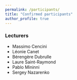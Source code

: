 ```yaml
---
permalink: /participants/
title: "Confirmed participants"
author_profile: true
---
```


### Lecturers 

- Massimo Cencini 
- Léonie Canet
- Bérengère Dubrulle
- Laure Saint-Raymond
- Pablo Mininni
- Sergey Nazarenko
